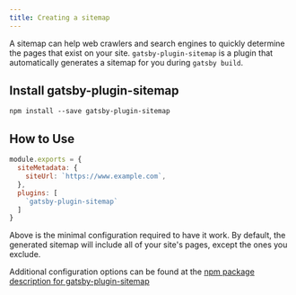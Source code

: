 ```yaml
---
title: Creating a sitemap
---
```


A sitemap can help web crawlers and search engines to quickly determine the pages that exist on your site. `gatsby-plugin-sitemap` is a plugin that automatically generates a sitemap for you during `gatsby build`.

## Install gatsby-plugin-sitemap

`npm install --save gatsby-plugin-sitemap`

## How to Use

```javascript{3,6}:title=gatsby-config.js
module.exports = {
  siteMetadata: {
	siteUrl: `https://www.example.com`,
  },
  plugins: [
    `gatsby-plugin-sitemap`
  ]
}
```

Above is the minimal configuration required to have it work. By default, the
generated sitemap will include all of your site's pages, except the ones you exclude.

Additional configuration options can be found at the [npm package description for gatsby-plugin-sitemap](https://www.npmjs.com/package/gatsby-plugin-sitemap)